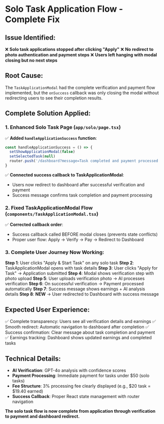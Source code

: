 # Solo Task Application Flow - Complete Fix

## Issue Identified:
❌ **Solo task applications stopped after clicking "Apply"**
❌ **No redirect to photo authentication and payment steps**
❌ **Users left hanging with modal closing but no next steps**

## Root Cause:
The `TaskApplicationModal` had the complete verification and payment flow implemented, but the `onSuccess` callback was only closing the modal without redirecting users to see their completion results.

## Complete Solution Applied:

### 1. Enhanced Solo Task Page (`app/solo/page.tsx`)
✅ **Added `handleApplicationSuccess` function**:
```javascript
const handleApplicationSuccess = () => {
  setShowApplicationModal(false)
  setSelectedTask(null)
  router.push('/dashboard?message=Task completed and payment processed!')
}
```

✅ **Connected success callback to TaskApplicationModal**:
- Users now redirect to dashboard after successful verification and payment
- Success message confirms task completion and payment processing

### 2. Fixed TaskApplicationModal Flow (`components/TaskApplicationModal.tsx`)
✅ **Corrected callback order**:
- Success callback called BEFORE modal closes (prevents state conflicts)
- Proper user flow: Apply → Verify → Pay → Redirect to Dashboard

### 3. Complete User Journey Now Working:

**Step 1**: User clicks "Apply & Start Task" on any solo task
**Step 2**: TaskApplicationModal opens with task details
**Step 3**: User clicks "Apply for Task" → Application submitted
**Step 4**: Modal shows verification step with photo upload
**Step 5**: User uploads verification photo → AI processes verification
**Step 6**: On successful verification → Payment processed automatically
**Step 7**: Success message shows earnings + AI analysis details
**Step 8**: **NEW** → User redirected to Dashboard with success message

## Expected User Experience:
✅ Complete transparency: Users see all verification details and earnings
✅ Smooth redirect: Automatic navigation to dashboard after completion
✅ Success confirmation: Clear message about task completion and payment
✅ Earnings tracking: Dashboard shows updated earnings and completed tasks

## Technical Details:
- **AI Verification**: GPT-4o analysis with confidence scores
- **Payment Processing**: Immediate payment for tasks under $50 (solo tasks)
- **Fee Structure**: 3% processing fee clearly displayed (e.g., $20 task = $19.40 earned)
- **Success Callback**: Proper React state management with router navigation

**The solo task flow is now complete from application through verification to payment and dashboard redirect.**